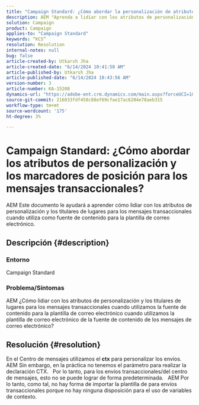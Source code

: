 ```yaml
---
title: "Campaign Standard: ¿Cómo abordar la personalización de atributos y marcadores de posición para mensajes transaccionales?"
description: AEM "Aprenda a lidiar con los atributos de personalización y los titulares de lugares para los mensajes transaccionales cuando utiliza la plantilla de correo electrónico como fuente de contenido".
solution: Campaign
product: Campaign
applies-to: "Campaign Standard"
keywords: “KCS”
resolution: Resolution
internal-notes: null
bug: false
article-created-by: Utkarsh Jha
article-created-date: "6/14/2024 10:41:58 AM"
article-published-by: Utkarsh Jha
article-published-date: "6/14/2024 10:43:56 AM"
version-number: 3
article-number: KA-15208
dynamics-url: "https://adobe-ent.crm.dynamics.com/main.aspx?forceUCI=1&pagetype=entityrecord&etn=knowledgearticle&id=31320db9-3a2a-ef11-840a-000d3a5a67ba"
source-git-commit: 216033fdf450c88ef69cfae17ac6204e78aeb315
workflow-type: tm+mt
source-wordcount: '175'
ht-degree: 3%

---
```


# Campaign Standard: ¿Cómo abordar los atributos de personalización y los marcadores de posición para los mensajes transaccionales?


AEM Este documento le ayudará a aprender cómo lidiar con los atributos de personalización y los titulares de lugares para los mensajes transaccionales cuando utiliza como fuente de contenido para la plantilla de correo electrónico.

## Descripción {#description}


### Entorno

Campaign Standard

### Problema/Síntomas

AEM ¿Cómo lidiar con los atributos de personalización y los titulares de lugares para los mensajes transaccionales cuando utilizamos la fuente de contenido para la plantilla de correo electrónico cuando utilizamos la plantilla de correo electrónico de la fuente de contenido de los mensajes de correo electrónico?


## Resolución {#resolution}


En el Centro de mensajes utilizamos el <b>ctx</b> para personalizar los envíos.
 
AEM Sin embargo, en la práctica no tenemos el parámetro para realizar la declaración CTX.
 
Por lo tanto, para los envíos transaccionales/del centro de mensajes, esto no se puede lograr de forma predeterminada.
 
AEM Por lo tanto, como tal, no hay forma de importar la plantilla de para envíos transaccionales porque no hay ninguna disposición para el uso de variables de contexto.
